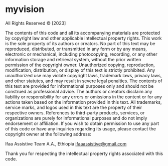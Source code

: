 # myvision
All Rights Reserved © [2023]

The contents of this code and all its accompanying materials are protected by copyright law and other applicable intellectual property rights. This work is the sole property of its authors or creators. No part of this text may be reproduced, distributed, or transmitted in any form or by any means, electronic or mechanical, including photocopying, recording, or any other information storage and retrieval system, without the prior written permission of the copyright owner.
Unauthorized copying, reproduction, modification, distribution, or display of this text is strictly prohibited. Any unauthorized use may violate copyright laws, trademark laws, privacy laws, and other statutes, and may result in severe legal penalties.
The contents of this text are provided for informational purposes only and should not be construed as professional advice. The authors or creators disclaim any liability or responsibility for any errors or omissions in the content or for any actions taken based on the information provided in this text.
All trademarks, service marks, and logos used in this text are the property of their respective owners. References to third-party products, services, or organizations are purely for informational purposes and do not imply endorsement or affiliation.
If you wish to obtain permission to use any part of this code or have any inquiries regarding its usage, please contact the copyright owner at the following address:

Ifaa Assistive Team
A.A., Ethiopia
ifaaassistive@gmail.com 

Thank you for respecting the intellectual property rights associated with this code.
